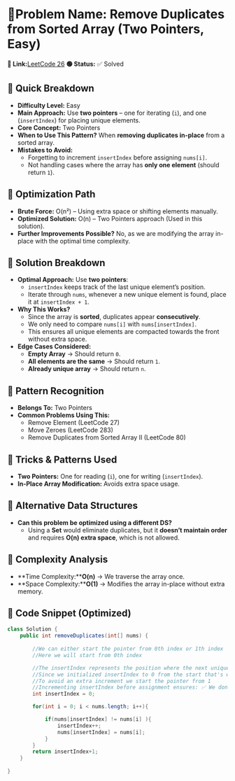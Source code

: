 # 🔹Problem Name: Remove Duplicates from Sorted Array (Two Pointers, Easy)

**🔗 Link:**[LeetCode 26](https://leetcode.com/problems/remove-duplicates-from-sorted-array/description/)
**🟢 Status:** ✅ Solved

## 🔹 Quick Breakdown

* **Difficulty Level:** Easy
* **Main Approach:** Use **two pointers** – one for iterating (`i`), and one (`insertIndex`) for placing unique elements.
* **Core Concept:** Two Pointers
* **When to Use This Pattern?** When **removing duplicates in-place** from a sorted array.
* **Mistakes to Avoid:**
  * Forgetting to increment `insertIndex` before assigning `nums[i]`.
  * Not handling cases where the array has **only one element** (should return `1`).

## **🔹 Optimization Path**

* **Brute Force:** O(n²) – Using extra space or shifting elements manually.
* **Optimized Solution:** O(n) – Two Pointers approach (Used in this solution).
* **Further Improvements Possible?** No, as we are modifying the array in-place with the optimal time complexity.

## **🔹 Solution Breakdown**

* **Optimal Approach:** Use **two pointers**:
  * `insertIndex` keeps track of the last unique element’s position.
  * Iterate through `nums`, whenever a new unique element is found, place it at `insertIndex + 1`.
* **Why This Works?**
  * Since the array is **sorted**, duplicates appear **consecutively**.
  * We only need to compare `nums[i]` with `nums[insertIndex]`.
  * This ensures all unique elements are compacted towards the front without extra space.
* **Edge Cases Considered:**
  * **Empty Array** → Should return `0`.
  * **All elements are the same** → Should return `1`.
  * **Already unique array** → Should return `n`.

## **🔹 Pattern Recognition**

* **Belongs To:** Two Pointers
* **Common Problems Using This:**
  * Remove Element (LeetCode 27)
  * Move Zeroes (LeetCode 283)
  * Remove Duplicates from Sorted Array II (LeetCode 80)

## 🔹 Tricks & Patterns Used

* **Two Pointers:** One for reading (`i`), one for writing (`insertIndex`).
* **In-Place Array Modification:** Avoids extra space usage.

## 🔹 Alternative Data Structures

* **Can this problem be optimized using a different DS?**
  * Using a **Set** would eliminate duplicates, but it **doesn’t maintain order** and requires **O(n) extra space**, which is not allowed.

## **🔹 Complexity Analysis**

* **Time Complexity:****O(n)** → We traverse the array once.
* **Space Complexity:****O(1)** → Modifies the array in-place without extra memory.

## **🔹 Code Snippet (Optimized)**

```java
class Solution {
    public int removeDuplicates(int[] nums) {
      
        //We can either start the pointer from 0th index or 1th index
        //Here we will start from 0th index

        //The insertIndex represents the position where the next unique element should be placed.
        //Since we initialized insertIndex to 0 from the start that's why insertIndex marks the last unique number's position, so before placing a new unique number, we must move forward.
        //To avoid an extra increment we start the pointer from 1
        //Incrementing insertIndex before assignment ensures: ✅ We don’t overwrite the last unique element.
        int insertIndex = 0;

        for(int i = 0; i < nums.length; i++){

            if(nums[insertIndex] != nums[i] ){
                insertIndex++; 
                nums[insertIndex] = nums[i];
            }
        }
        return insertIndex+1;
    }
  
}
```
